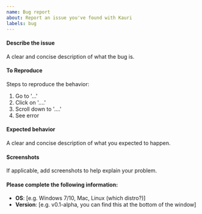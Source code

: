 ```yaml
---
name: Bug report
about: Report an issue you've found with Kauri
labels: bug
---
```

#### Describe the issue
A clear and concise description of what the bug is.


#### To Reproduce
Steps to reproduce the behavior:
1. Go to '...'
2. Click on '....'
3. Scroll down to '....'
4. See error


#### Expected behavior
A clear and concise description of what you expected to happen.


#### Screenshots
If applicable, add screenshots to help explain your problem.


#### Please complete the following information:

 - **OS**: [e.g. Windows 7/10, Mac, Linux (which distro?)]
 - **Version**: [e.g. v0.1-alpha, you can find this at the bottom of the window]
